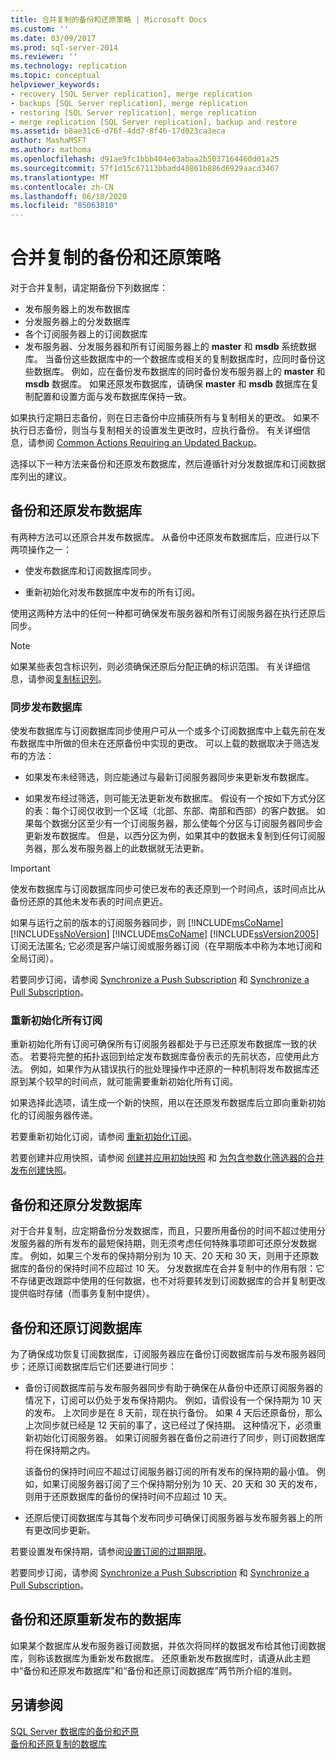 ```yaml
---
title: 合并复制的备份和还原策略 | Microsoft Docs
ms.custom: ''
ms.date: 03/09/2017
ms.prod: sql-server-2014
ms.reviewer: ''
ms.technology: replication
ms.topic: conceptual
helpviewer_keywords:
- recovery [SQL Server replication], merge replication
- backups [SQL Server replication], merge replication
- restoring [SQL Server replication], merge replication
- merge replication [SQL Server replication], backup and restore
ms.assetid: b8ae31c6-d76f-4dd7-8f46-17d023ca3eca
author: MashaMSFT
ms.author: mathoma
ms.openlocfilehash: d91ae9fc1bbb404e63abaa2b5037164460d01a25
ms.sourcegitcommit: 57f1d15c67113bbadd40861b886d6929aacd3467
ms.translationtype: MT
ms.contentlocale: zh-CN
ms.lasthandoff: 06/18/2020
ms.locfileid: "85063810"
---
```

# <a name="strategies-for-backing-up-and-restoring-merge-replication"></a>合并复制的备份和还原策略
  对于合并复制，请定期备份下列数据库：  
  
-   发布服务器上的发布数据库   
-   分发服务器上的分发数据库    
-   各个订阅服务器上的订阅数据库    
-   发布服务器、分发服务器和所有订阅服务器上的 **master** 和 **msdb** 系统数据库。 当备份这些数据库中的一个数据库或相关的复制数据库时，应同时备份这些数据库。 例如，应在备份发布数据库的同时备份发布服务器上的 **master** 和 **msdb** 数据库。 如果还原发布数据库，请确保 **master** 和 **msdb** 数据库在复制配置和设置方面与发布数据库保持一致。  
  
 如果执行定期日志备份，则在日志备份中应捕获所有与复制相关的更改。 如果不执行日志备份，则当与复制相关的设置发生更改时，应执行备份。 有关详细信息，请参阅 [Common Actions Requiring an Updated Backup](common-actions-requiring-an-updated-backup.md)。  
  
 选择以下一种方法来备份和还原发布数据库，然后遵循针对分发数据库和订阅数据库列出的建议。  
  
## <a name="backing-up-and-restoring-the-publication-database"></a>备份和还原发布数据库  
 有两种方法可以还原合并发布数据库。 从备份中还原发布数据库后，应进行以下两项操作之一：  
  
-   使发布数据库和订阅数据库同步。  
  
-   重新初始化对发布数据库中发布的所有订阅。  
  
 使用这两种方法中的任何一种都可确保发布服务器和所有订阅服务器在执行还原后同步。  
  
> [!NOTE]  
>  如果某些表包含标识列，则必须确保还原后分配正确的标识范围。 有关详细信息，请参阅[复制标识列](../publish/replicate-identity-columns.md)。  
  
### <a name="synchronizing-the-publication-database"></a>同步发布数据库  
 使发布数据库与订阅数据库同步使用户可从一个或多个订阅数据库中上载先前在发布数据库中所做的但未在还原备份中实现的更改。 可以上载的数据取决于筛选发布的方法：  
  
-   如果发布未经筛选，则应能通过与最新订阅服务器同步来更新发布数据库。  
  
-   如果发布经过筛选，则可能无法更新发布数据库。 假设有一个按如下方式分区的表：每个订阅仅收到一个区域（北部、东部、南部和西部）的客户数据。 如果每个数据分区至少有一个订阅服务器，那么使每个分区与订阅服务器同步会更新发布数据库。 但是，以西分区为例，如果其中的数据未复制到任何订阅服务器，那么发布服务器上的此数据就无法更新。  
  
> [!IMPORTANT]  
>  使发布数据库与订阅数据库同步可使已发布的表还原到一个时间点，该时间点比从备份还原的其他未发布表的时间点更近。  
  
 如果与运行之前的版本的订阅服务器同步，则 [!INCLUDE[msCoName](../../../includes/msconame-md.md)] [!INCLUDE[ssNoVersion](../../../includes/ssnoversion-md.md)] [!INCLUDE[msCoName](../../../includes/msconame-md.md)] [!INCLUDE[ssVersion2005](../../../includes/ssversion2005-md.md)] 订阅无法匿名; 它必须是客户端订阅或服务器订阅（在早期版本中称为本地订阅和全局订阅）。  
  
 若要同步订阅，请参阅 [Synchronize a Push Subscription](../synchronize-a-push-subscription.md) 和 [Synchronize a Pull Subscription](../synchronize-a-pull-subscription.md)。  
  
### <a name="reinitializing-all-subscriptions"></a>重新初始化所有订阅  
 重新初始化所有订阅可确保所有订阅服务器都处于与已还原发布数据库一致的状态。 若要将完整的拓扑返回到给定发布数据库备份表示的先前状态，应使用此方法。 例如，如果作为从错误执行的批处理操作中还原的一种机制将发布数据库还原到某个较早的时间点，就可能需要重新初始化所有订阅。  
  
 如果选择此选项，请生成一个新的快照，用以在还原发布数据库后立即向重新初始化的订阅服务器传递。  
  
 若要重新初始化订阅，请参阅 [重新初始化订阅](../reinitialize-a-subscription.md)。  
  
 若要创建并应用快照，请参阅 [创建并应用初始快照](../create-and-apply-the-initial-snapshot.md) 和 [为包含参数化筛选器的合并发布创建快照](../create-a-snapshot-for-a-merge-publication-with-parameterized-filters.md)。  
  
## <a name="backing-up-and-restoring-the-distribution-database"></a>备份和还原分发数据库  
 对于合并复制，应定期备份分发数据库，而且，只要所用备份的时间不超过使用分发服务器的所有发布的最短保持期，则无须考虑任何特殊事项即可还原分发数据库。 例如，如果三个发布的保持期分别为 10 天、20 天和 30 天，则用于还原数据库的备份的保持时间不应超过 10 天。 分发数据库在合并复制中的作用有限：它不存储更改跟踪中使用的任何数据，也不对将要转发到订阅数据库的合并复制更改提供临时存储（而事务复制中提供）。  
  
## <a name="backing-up-and-restoring-a-subscription-database"></a>备份和还原订阅数据库  
 为了确保成功恢复订阅数据库，订阅服务器应在备份订阅数据库前与发布服务器同步；还原订阅数据库后它们还要进行同步：  
  
-   备份订阅数据库前与发布服务器同步有助于确保在从备份中还原订阅服务器的情况下，订阅可以仍处于发布保持期内。 例如，请假设有一个保持期为 10 天的发布。 上次同步是在 8 天前，现在执行备份。 如果 4 天后还原备份，那么上次同步就已经是 12 天前的事了，这已经过了保持期。 这种情况下，必须重新初始化订阅服务器。 如果订阅服务器在备份之前进行了同步，则订阅数据库将在保持期之内。  
  
     该备份的保持时间应不超过订阅服务器订阅的所有发布的保持期的最小值。 例如，如果订阅服务器订阅了三个保持期分别为 10 天、20 天和 30 天的发布，则用于还原数据库的备份的保持时间不应超过 10 天。  
  
-   还原后使订阅数据库与其每个发布同步可确保订阅服务器与发布服务器上的所有更改同步更新。  
  
 若要设置发布保持期，请参阅[设置订阅的过期期限](../publish/set-the-expiration-period-for-subscriptions.md)。  
  
 若要同步订阅，请参阅 [Synchronize a Push Subscription](../synchronize-a-push-subscription.md) 和 [Synchronize a Pull Subscription](../synchronize-a-pull-subscription.md)。  
  
## <a name="backing-up-and-restoring-a-republishing-database"></a>备份和还原重新发布的数据库  
 如果某个数据库从发布服务器订阅数据，并依次将同样的数据发布给其他订阅数据库，则称该数据库为重新发布数据库。 还原重新发布数据库时，请遵从此主题中“备份和还原发布数据库”和“备份和还原订阅数据库”两节所介绍的准则。  
  
## <a name="see-also"></a>另请参阅  
 [SQL Server 数据库的备份和还原](../../backup-restore/back-up-and-restore-of-sql-server-databases.md)   
 [备份和还原复制的数据库](back-up-and-restore-replicated-databases.md)  
  
  
